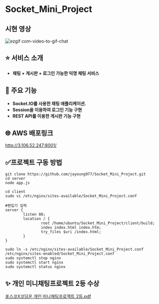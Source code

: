 # Socket_Mini_Project
## 시현 영상
![ezgif com-video-to-gif-chat](https://github.com/jayoung977/Socket_Mini_Project/assets/61008837/7a15b0d6-23a4-4e8b-9204-752d83adcb00)


## :star: 서비스 소개  
- **채팅 + 게시판 + 로그인 가능한 익명 채팅 서비스**


## :open_file_folder: 주요 기능
- **Socket.IO를 사용한 채팅 애플리케이션.**
- **Session을 이용하여 로그인 기능 구현**
- **REST API를 이용한 게시판 기능 구현**

## :globe_with_meridians: AWS 배포링크
http://3.106.52.247:8001/

## :white_check_mark:프로젝트 구동 방법 
```
git clone https://github.com/jayoung977/Socket_Mini_Project.git
cd server
node app.js
```
```
cd client
sudo vi /etc/nginx/sites-available/Socket_Mini_Project.conf
```
```
#편집기 입력
server { 
        listen 80; 
        location / { 
                root /home/ubuntu/Socket_Mini_Project/client/build; 
                index index.html index.htm; 
                try_files $uri /index.html; 
        } 
}
```

```
sudo ln -s /etc/nginx/sites-available/Socket_Mini_Project.conf /etc/nginx/sites-enabled/Socket_Mini_Project.conf
sudo systemctl stop nginx
sudo systemctl start nginx 
sudo systemctl status nginx 
```

## :sparkles: 개인 미니채팅프로젝트 2등 수상
[포스코X코딩온 개인 미니채팅프로젝트 2등.pdf](https://drive.google.com/uc?id=140lhHDWKyMpPotn94wMMRlUY9jaOmeq8)

